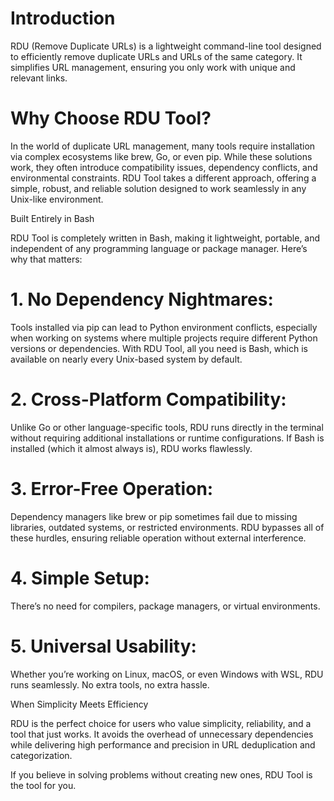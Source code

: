 # Introduction
RDU (Remove Duplicate URLs) is a lightweight command-line tool designed to efficiently remove duplicate URLs and URLs of the same category. It simplifies URL management, ensuring you only work with unique and relevant links.

# Why Choose RDU Tool?

In the world of duplicate URL management, many tools require installation via complex ecosystems like brew, Go, or even pip. While these solutions work, they often introduce compatibility issues, dependency conflicts, and environmental constraints. RDU Tool takes a different approach, offering a simple, robust, and reliable solution designed to work seamlessly in any Unix-like environment.

Built Entirely in Bash

RDU Tool is completely written in Bash, making it lightweight, portable, and independent of any programming language or package manager. Here’s why that matters:

# 1. No Dependency Nightmares:
Tools installed via pip can lead to Python environment conflicts, especially when working on systems where multiple projects require different Python versions or dependencies. With RDU Tool, all you need is Bash, which is available on nearly every Unix-based system by default.


# 2. Cross-Platform Compatibility:
Unlike Go or other language-specific tools, RDU runs directly in the terminal without requiring additional installations or runtime configurations. If Bash is installed (which it almost always is), RDU works flawlessly.


# 3. Error-Free Operation:
Dependency managers like brew or pip sometimes fail due to missing libraries, outdated systems, or restricted environments. RDU bypasses all of these hurdles, ensuring reliable operation without external interference.


# 4. Simple Setup:
There’s no need for compilers, package managers, or virtual environments.

# 5. Universal Usability:
Whether you’re working on Linux, macOS, or even Windows with WSL, RDU runs seamlessly. No extra tools, no extra hassle.



When Simplicity Meets Efficiency

RDU is the perfect choice for users who value simplicity, reliability, and a tool that just works. It avoids the overhead of unnecessary dependencies while delivering high performance and precision in URL deduplication and categorization.

If you believe in solving problems without creating new ones, RDU Tool is the tool for you.
